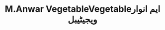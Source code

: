 ---
title: "M.Anwar VegetableVegetableایم انوار ویجیٹیبل"
url: /karachi/m-anwar-vegetablevegetableym-nwr-wyjyttybl/
shop: Gemüse & Obst
---
